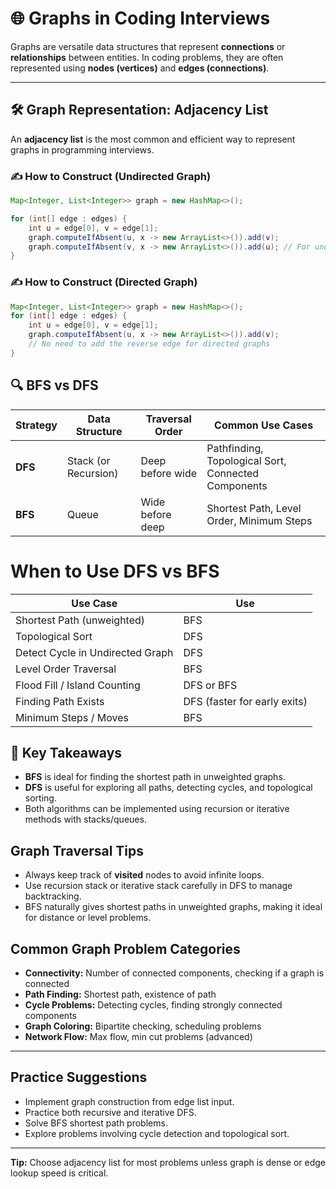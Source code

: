 # 🌐 Graphs in Coding Interviews

Graphs are versatile data structures that represent **connections** or **relationships** between entities. In coding problems, they are often represented using **nodes (vertices)** and **edges (connections)**.

---

## 🛠️ Graph Representation: Adjacency List

An **adjacency list** is the most common and efficient way to represent graphs in programming interviews.

### ✍️ How to Construct (Undirected Graph)

```java
Map<Integer, List<Integer>> graph = new HashMap<>();

for (int[] edge : edges) {
    int u = edge[0], v = edge[1];
    graph.computeIfAbsent(u, x -> new ArrayList<>()).add(v);
    graph.computeIfAbsent(v, x -> new ArrayList<>()).add(u); // For undirected
}
```
### ✍️ How to Construct (Directed Graph)

```java
Map<Integer, List<Integer>> graph = new HashMap<>();
for (int[] edge : edges) {
    int u = edge[0], v = edge[1];
    graph.computeIfAbsent(u, x -> new ArrayList<>()).add(v);
    // No need to add the reverse edge for directed graphs
}
```
## 🔍 BFS vs DFS

| Strategy | Data Structure     | Traversal Order     | Common Use Cases                                    |
|----------|--------------------|----------------------|-----------------------------------------------------|
| **DFS**  | Stack (or Recursion) | Deep before wide     | Pathfinding, Topological Sort, Connected Components |
| **BFS**  | Queue               | Wide before deep     | Shortest Path, Level Order, Minimum Steps           |

# When to Use DFS vs BFS

| Use Case                     | Use                          |
|------------------------------|------------------------------|
| Shortest Path (unweighted)   | BFS                          |
| Topological Sort             | DFS                          |
| Detect Cycle in Undirected Graph | DFS                      |
| Level Order Traversal        | BFS                          |
| Flood Fill / Island Counting | DFS or BFS                   |
| Finding Path Exists          | DFS (faster for early exits) |
| Minimum Steps / Moves        | BFS                          |
## 🧠 Key Takeaways
- **BFS** is ideal for finding the shortest path in unweighted graphs.
- **DFS** is useful for exploring all paths, detecting cycles, and topological sorting.
- Both algorithms can be implemented using recursion or iterative methods with stacks/queues.

## Graph Traversal Tips
- Always keep track of **visited** nodes to avoid infinite loops.
- Use recursion stack or iterative stack carefully in DFS to manage backtracking.
- BFS naturally gives shortest paths in unweighted graphs, making it ideal for distance or level problems.

## Common Graph Problem Categories
- **Connectivity:** Number of connected components, checking if a graph is connected
- **Path Finding:** Shortest path, existence of path
- **Cycle Problems:** Detecting cycles, finding strongly connected components
- **Graph Coloring:** Bipartite checking, scheduling problems
- **Network Flow:** Max flow, min cut problems (advanced)

---

## Practice Suggestions

- Implement graph construction from edge list input.
- Practice both recursive and iterative DFS.
- Solve BFS shortest path problems.
- Explore problems involving cycle detection and topological sort.

---

**Tip:** Choose adjacency list for most problems unless graph is dense or edge lookup speed is critical.

